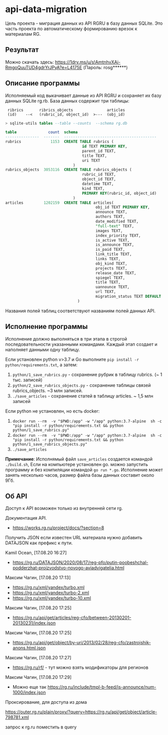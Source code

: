 # api-data-migration

Цель проекта - миграция данных из API RGRU в базу данных SQLite. 
Это часть проекта по автоматическому формированию врезок к материалам RG.

## Результат

Можно скачать здесь: <https://1drv.ms/u/s!AmtnhvXAi-RmgoQuuTUD4gdrYrJPyA?e=L4175E> 
(Пароль: rosg******)

Описание программы
-----------
Исполняемый код выкачивает данные из API RGRU и сохраняет их базу данных SQLite rg.rb.
База данных содержит три таблицы:
```
 ribrics       ribrics_objects               articles
 (id)    --<   (rubric_id, object_id)  >---  (obj_id)

```
```sql
> sqlite-utils tables --table --counts  --schema rg.db

table              count  schema
---------------  -------  -----------------------------------------
rubrics             1153  CREATE TABLE rubrics (
                                  id TEXT PRIMARY KEY,
                                  parent_id TEXT,
                                  title TEXT,
                                  uri TEXT
                              )
rubrics_objects  3053116  CREATE TABLE rubrics_objects (
                                  rubric_id TEXT,
                                  object_id TEXT,
                                  datetime TEXT,
                                  kind TEXT,
                                  PRIMARY KEY(rubric_id, object_id)
                              )
articles         1202159  CREATE TABLE articles(
                                        obj_id TEXT PRIMARY KEY,
                                        announce TEXT,
                                        authors TEXT,
                                        date_modified TEXT,
                                        "full-text" TEXT,
                                        images TEXT,
                                        index_priority TEXT,
                                        is_active TEXT,
                                        is_announce TEXT,
                                        is_paid TEXT,
                                        link_title TEXT,
                                        links TEXT,
                                        obj_kind TEXT,
                                        projects TEXT,
                                        release_date TEXT,
                                        spiegel TEXT,
                                        title TEXT,
                                        uannounce TEXT,
                                        url TEXT,
                                        migration_status TEXT DEFAULT ''
                                )

```


Названия полей таблиц соответствуют названиям полей данных API.



Исполнение программы
--------------
Исполнение должно выполняться в три этапа в строгой последовательности указанными командами. 
Каждый этап создает и наполняет данными одну таблицу. 

Если установлен python v>3.7 и Go выполните `pip install -r python/requirements.txt`, а затем:

1. `python/1_save_rubrics.py` - сохранение рубрик в таблицу rubrics. (~ 1 тыс. записей)
2. `python/2_save_rubrics_objects.py` - сохранение таблицы связей rubrics_objects. ~3 млн записей.
3. `./save_articles` - сохранение статей в таблицу articles. ~ 1,5 млн записей 

Если python не установлен, но есть docker:

1. `docker run --rm  -v "$PWD:/app" -w "/app" python:3.7-alpine  sh -c "pip install -r python/requirements.txt && python python/1_save_rubrics.py"`
2. `docker run --rm  -v "$PWD:/app" -w "/app" python:3.7-alpine  sh -c "pip install -r python/requirements.txt && python python/1_save_rubrics_objects.py"`
3. `./save_articles` 

**Примечание**: Исполнямый файл `save_articles` создается командой `./build.sh`,
Если на компьютере установлен go. можно запустить программу и без компиляции командой `go run *.go`. 
Исполнение может занять несколько часов, размер файла базы данных составит около 9Гб.




## Об API

Доступ к API возможен только из внутренней сети rg.

Документация API.
- https://works.rg.ru/project/docs/?section=8

Получить JSON если известен URL материала нужно добавить DATAJSON
как префикс к пути. 

Kamil Ocean, [17.08.20 16:27]
- https://rg.ru/DATAJSON/2020/08/17/reg-pfo/putin-poobeshchal-podderzhat-proizvodstvo-novogo-aviadvigatelia.html

Максим Чагин, [17.08.20 17:13]

- https://rg.ru/xml/yandex/turbo.xml
- https://rg.ru/xml/yandex/turbo-2.xml
- https://rg.ru/xml/yandex/turbo-10.xml

Максим Чагин, [17.08.20 17:25]
- https://rg.ru/api/get/articles/reg-cfo/between-20130201-20130231/index.json

Максим Чагин, [17.08.20 17:25]
- https://rg.ru/api/get/object/by-uri/2013/02/28/reg-cfo/zastrojshik-anons.html.json

Максим Чагин, [17.08.20 17:27]
- https://rg.ru/rf/ - тут можно взять модификаторы для регионов

Максим Чагин, [17.08.20 17:29]
- Можно еще так https://rg.ru/include/tmpl-b-feed/is-announce/num-1000/index.json



Проксирование, для доступа из дома

https://outer.rg.ru/plain/proxy/?query=https://rg.ru/api/get/object/article-798781.xml

запрос к rg.ru поместить в query

<!-- 
<br><br><br>

--------------------------

Порядок работы
==============

1. Изменить код
2. Запустить докер
3. Проверить
4. Запушить
5. Отдеплоить


Команды
-------
В директории `sh/` находятся следующие команды для облегчения работы.


|   |   |
|---|---|
Подъем                                      | `sh/up.sh`
Приостановка контейнера                     | `sh/stop.sh`
Старт приостановленного контейнера          | `sh/start.sh`
Полный останов контейнера                   | `sh/down.sh`
Подготовка директории deploy                | `sh/build-deploy-directory.sh`
Деплой                                      | `sh/deploy.sh`



drwxrwxr-x  2 gitupdater gitupdater 4.0K Oct  9 03:54 cvs/
-rwxrwxr-x  1 gitupdater gitupdater 2.8G Oct 20 15:29 cvs.zip*
drwxrwxr-x  6 gitupdater gitupdater 4.0K Oct 20 14:42 data-migrations/
drwxrwxr-x 10 gitupdater gitupdater 4.0K Oct 22 01:59 rg-corpus/
-rwxrwxr-x  1 gitupdater gitupdater 7.5G Oct 20 03:54 rg-corpus.zip*
drwxrwxr-x  3 gitupdater gitupdater 4.0K Oct 20 13:02 rg-db/
-rwxrwxr-x  1 gitupdater gitupdater 4.8G Oct 20 03:14 rg-db.zip*
drwxrwxr-x  9 gitupdater gitupdater 4.0K Oct 20 17:41 text-processor/
drwxrwxr-x  9 gitupdater gitupdater 4.0K Oct 13 19:12 text-processor0/
-rwxrwxr-x  1 gitupdater gitupdater 678K Oct 20 03:52 text-processor.zip*

ALTER TABLE <table> ALTER COLUMN <column> DROP DEFAULT;

 -->
